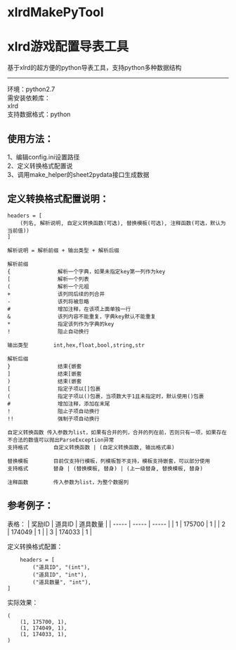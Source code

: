 # xlrdMakePyTool  
# xlrd游戏配置导表工具  
基于xlrd的超方便的python导表工具，支持python多种数据结构  
****
 
环境：python2.7  
需安装依赖库：  
xlrd  
支持数据格式：python
 

使用方法：  
----
1、编辑config.ini设置路径  
2、定义转换格式配置说  
3、调用make_helper的sheet2pydata接口生成数据  



定义转换格式配置说明：
----
```
headers = [  
	(列名, 解析说明, 自定义转换函数(可选), 替换模板(可选), 注释函数(可选，默认为当前值))  
]

解析说明 = 解析前缀 + 输出类型 + 解析后缀  

解析前缀	 
{               解析一个字典，如果未指定key第一列作为key  
[				解析一个列表  
(				解析一个元祖  
+				该列同后续的列合并  
-				该列将被忽略  
#				增加注释，在该项上面单独一行  
&				该列内容不能重复，字典key默认不能重复  
*				指定该列作为字典的key  
!				阻止自动换行  

输出类型		int,hex,float,bool,string,str  

解析后缀  
}				结束{嵌套  
]				结束[嵌套  
)				结束(嵌套  
[				指定子项以[]包裹  
(				指定子项以()包裹，当项数大于1且未指定时，默认使用()包裹  
#				增加注释，添加在末尾  
!				阻止子项自动换行  
!!				强制子项自动换行  

自定义转换函数	传入参数为list，如果有合并的列，合并的列在前，否则只有一项，如果存在不合法的数值可以抛出ParseException异常  
支持格式		自定义转换函数 | (自定义转换函数, 输出格式串)  

替换模板		目前仅支持行模板，列模板暂不支持，模板支持嵌套，可以部分使用  
支持格式		替身 | (替换模板, 替身) | (上一级替身, 替换模板, 替身)  

注释函数		传入参数为list，为整个数据列  
```


参考例子：
----

表格：
| 奖励ID | 道具ID | 道具数量 | 
| ----- | ----- | ----- | 
| 1 | 175700 | 1 | 
| 2 | 174049 | 1 | 
| 3 | 174033 | 1 | 

定义转换格式配置：
```
	headers = [
		("道具ID", "(int"),
		("道具ID", "int"),
		("道具数量", "int"),
]
```
实际效果：
```
(
    (1, 175700, 1),
    (1, 174049, 1),
    (1, 174033, 1),
)
```

